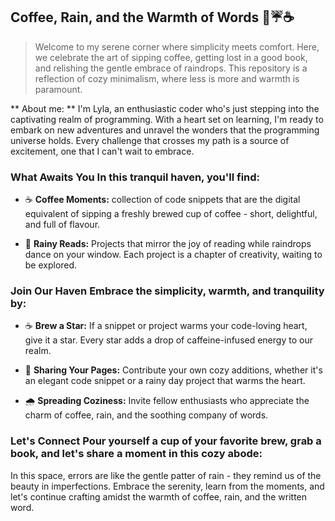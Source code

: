 ## Coffee, Rain, and the Warmth of Words  📃☔☕

> Welcome to my serene corner where simplicity meets comfort. Here, we celebrate the art of sipping coffee, getting lost in a good book, and relishing the gentle embrace of raindrops. This repository is a reflection of cozy minimalism, where less is more and warmth is paramount.

 ** About me: **
I'm Lyla, an enthusiastic coder who's just stepping into the captivating realm of programming. With a heart set on learning, I'm ready to embark on new adventures and unravel the wonders that the programming universe holds. Every challenge that crosses my path is a source of excitement, one that I can't wait to embrace.

### What Awaits You In this tranquil haven, you'll find:

- ☕️ **Coffee Moments:** collection of code snippets that are the digital equivalent of sipping a freshly brewed cup of coffee - short, delightful, and full of flavour.

- 📖 **Rainy Reads:** Projects that mirror the joy of reading while raindrops dance on your window. Each project is a chapter of creativity, waiting to be explored.

### Join Our Haven Embrace the simplicity, warmth, and tranquility by:

- ☕️ **Brew a Star:** If a snippet or project warms your code-loving heart, give it a star. Every star adds a drop of caffeine-infused energy to our realm.

- 📑 **Sharing Your Pages:** Contribute your own cozy additions, whether it's an elegant code snippet or a rainy day project that warms the heart.

- 🌧️ **Spreading Coziness:** Invite fellow enthusiasts who appreciate the charm of coffee, rain, and the soothing company of words.

### Let's Connect Pour yourself a cup of your favorite brew, grab a book, and let's share a moment in this cozy abode:

In this space, errors are like the gentle patter of rain - they remind us of the beauty in imperfections. Embrace the serenity, learn from the moments, and let's continue crafting amidst the warmth of coffee, rain, and the written word.
